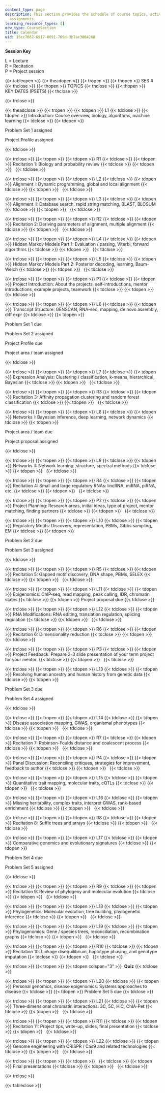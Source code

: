 ```yaml
---
content_type: page
description: This section provides the schedule of course topics, activities, and
  assignments.
learning_resource_types: []
ocw_type: CourseSection
title: Calendar
uid: 16cc7662-6917-0691-769d-3b7ac3804260
---
```


**Session Key**

L = Lecture  
R = Recitation  
P = Project session

{{< tableopen >}}
{{< theadopen >}}
{{< tropen >}}
{{< thopen >}}
SES #
{{< thclose >}}
{{< thopen >}}
TOPICS
{{< thclose >}}
{{< thopen >}}
KEY DATES (PSETS)
{{< thclose >}}

{{< trclose >}}

{{< theadclose >}}
{{< tropen >}}
{{< tdopen >}}
L1
{{< tdclose >}}
{{< tdopen >}}
Introduction: Course overview, biology, algorithms, machine learning
{{< tdclose >}}
{{< tdopen >}}


Problem Set 1 assigned

Project Profile assigned


{{< tdclose >}}

{{< trclose >}}
{{< tropen >}}
{{< tdopen >}}
R1
{{< tdclose >}}
{{< tdopen >}}
Recitation 1: Biology and probability review
{{< tdclose >}}
{{< tdopen >}}
 
{{< tdclose >}}

{{< trclose >}}
{{< tropen >}}
{{< tdopen >}}
L2
{{< tdclose >}}
{{< tdopen >}}
Alignment I: Dynamic programming, global and local alignment
{{< tdclose >}}
{{< tdopen >}}
 
{{< tdclose >}}

{{< trclose >}}
{{< tropen >}}
{{< tdopen >}}
L3
{{< tdclose >}}
{{< tdopen >}}
Alignment II: Database search, rapid string matching, BLAST, BLOSUM
{{< tdclose >}}
{{< tdopen >}}
 
{{< tdclose >}}

{{< trclose >}}
{{< tropen >}}
{{< tdopen >}}
R2
{{< tdclose >}}
{{< tdopen >}}
Recitation 2: Deriving parameters of alignment, multiple alignment
{{< tdclose >}}
{{< tdopen >}}
 
{{< tdclose >}}

{{< trclose >}}
{{< tropen >}}
{{< tdopen >}}
L4
{{< tdclose >}}
{{< tdopen >}}
Hidden Markov Models Part 1: Evaluation / parsing, Viterbi, forward algorithms
{{< tdclose >}}
{{< tdopen >}}
 
{{< tdclose >}}

{{< trclose >}}
{{< tropen >}}
{{< tdopen >}}
L5
{{< tdclose >}}
{{< tdopen >}}
Hidden Markov Models Part 2: Posterior decoding, learning, Baum-Welch
{{< tdclose >}}
{{< tdopen >}}
 
{{< tdclose >}}

{{< trclose >}}
{{< tropen >}}
{{< tdopen >}}
P1
{{< tdclose >}}
{{< tdopen >}}
Project Introduction: About the projects, self-introductions, mentor introductions, example projects, teamwork
{{< tdclose >}}
{{< tdopen >}}
 
{{< tdclose >}}

{{< trclose >}}
{{< tropen >}}
{{< tdopen >}}
L6
{{< tdclose >}}
{{< tdopen >}}
Transcript Structure: GENSCAN, RNA-seq, mapping, de novo assembly, diff expr
{{< tdclose >}}
{{< tdopen >}}


Problem Set 1 due

Problem Set 2 assigned

Project Profile due

Project area / team assigned


{{< tdclose >}}

{{< trclose >}}
{{< tropen >}}
{{< tdopen >}}
L7
{{< tdclose >}}
{{< tdopen >}}
Expression Analysis: Clustering / classification, k-means, hierarchical, Bayesian
{{< tdclose >}}
{{< tdopen >}}
 
{{< tdclose >}}

{{< trclose >}}
{{< tropen >}}
{{< tdopen >}}
R3
{{< tdclose >}}
{{< tdopen >}}
Recitation 3: Affinity propagation clustering and random forest classification
{{< tdclose >}}
{{< tdopen >}}
 
{{< tdclose >}}

{{< trclose >}}
{{< tropen >}}
{{< tdopen >}}
L8
{{< tdclose >}}
{{< tdopen >}}
Networks I: Bayesian inference, deep learning, network dynamics
{{< tdclose >}}
{{< tdopen >}}


Project area / team due

Project proposal assigned


{{< tdclose >}}

{{< trclose >}}
{{< tropen >}}
{{< tdopen >}}
L9
{{< tdclose >}}
{{< tdopen >}}
Networks II: Network learning, structure, spectral methods
{{< tdclose >}}
{{< tdopen >}}
 
{{< tdclose >}}

{{< trclose >}}
{{< tropen >}}
{{< tdopen >}}
R4
{{< tdclose >}}
{{< tdopen >}}
Recitation 4: Small and large regulatory RNAs: lincRNA, miRNA, piRNA, etc.
{{< tdclose >}}
{{< tdopen >}}
 
{{< tdclose >}}

{{< trclose >}}
{{< tropen >}}
{{< tdopen >}}
P2
{{< tdclose >}}
{{< tdopen >}}
Project Planning: Research areas, initial ideas, type of project, mentor matching, finding partners
{{< tdclose >}}
{{< tdopen >}}
 
{{< tdclose >}}

{{< trclose >}}
{{< tropen >}}
{{< tdopen >}}
L10
{{< tdclose >}}
{{< tdopen >}}
Regulatory Motifs: Discovery, representation, PBMs, Gibbs sampling, EM
{{< tdclose >}}
{{< tdopen >}}


Problem Set 2 due

Problem Set 3 assigned


{{< tdclose >}}

{{< trclose >}}
{{< tropen >}}
{{< tdopen >}}
R5
{{< tdclose >}}
{{< tdopen >}}
Recitation 5: Gapped motif discovery, DNA shape, PBMs, SELEX
{{< tdclose >}}
{{< tdopen >}}
 
{{< tdclose >}}

{{< trclose >}}
{{< tropen >}}
{{< tdopen >}}
L11
{{< tdclose >}}
{{< tdopen >}}
Epigenomics: ChIP-seq, read mapping, peak calling, IDR, chromatin states
{{< tdclose >}}
{{< tdopen >}}
Project proposal due
{{< tdclose >}}

{{< trclose >}}
{{< tropen >}}
{{< tdopen >}}
L12
{{< tdclose >}}
{{< tdopen >}}
RNA Modifications: RNA editing, translation regulation, splicing regulation
{{< tdclose >}}
{{< tdopen >}}
 
{{< tdclose >}}

{{< trclose >}}
{{< tropen >}}
{{< tdopen >}}
R6
{{< tdclose >}}
{{< tdopen >}}
Recitation 6: Dimensionality reduction
{{< tdclose >}}
{{< tdopen >}}
 
{{< tdclose >}}

{{< trclose >}}
{{< tropen >}}
{{< tdopen >}}
P3
{{< tdclose >}}
{{< tdopen >}}
Project Feedback: Prepare 2-3 slide presentation of your term project for your mentor.
{{< tdclose >}}
{{< tdopen >}}
 
{{< tdclose >}}

{{< trclose >}}
{{< tropen >}}
{{< tdopen >}}
L13
{{< tdclose >}}
{{< tdopen >}}
Resolving human ancestry and human history from genetic data
{{< tdclose >}}
{{< tdopen >}}


Problem Set 3 due

Problem Set 4 assigned


{{< tdclose >}}

{{< trclose >}}
{{< tropen >}}
{{< tdopen >}}
L14
{{< tdclose >}}
{{< tdopen >}}
Disease association mapping, GWAS, organismal phenotypes
{{< tdclose >}}
{{< tdopen >}}
 
{{< tdclose >}}

{{< trclose >}}
{{< tropen >}}
{{< tdopen >}}
R7
{{< tdclose >}}
{{< tdopen >}}
Recitation 7: Robinson-Foulds distance and coalescent process
{{< tdclose >}}
{{< tdopen >}}
 
{{< tdclose >}}

{{< trclose >}}
{{< tropen >}}
{{< tdopen >}}
P4
{{< tdclose >}}
{{< tdopen >}}
Panel Discussion: Reconciling critiques, strategies for improvement, feedback to author
{{< tdclose >}}
{{< tdopen >}}
 
{{< tdclose >}}

{{< trclose >}}
{{< tropen >}}
{{< tdopen >}}
L15
{{< tdclose >}}
{{< tdopen >}}
Quantitative trait mapping, molecular traits, eQTLs
{{< tdclose >}}
{{< tdopen >}}
 
{{< tdclose >}}

{{< trclose >}}
{{< tropen >}}
{{< tdopen >}}
L16
{{< tdclose >}}
{{< tdopen >}}
Missing heritability, complex traits, interpret GWAS, rank-based enrichment
{{< tdclose >}}
{{< tdopen >}}
 
{{< tdclose >}}

{{< trclose >}}
{{< tropen >}}
{{< tdopen >}}
R8
{{< tdclose >}}
{{< tdopen >}}
Recitation 8: Suffix trees and arrays
{{< tdclose >}}
{{< tdopen >}}
 
{{< tdclose >}}

{{< trclose >}}
{{< tropen >}}
{{< tdopen >}}
L17
{{< tdclose >}}
{{< tdopen >}}
Comparative genomics and evolutionary signatures
{{< tdclose >}}
{{< tdopen >}}


Problem Set 4 due

Problem Set 5 assigned


{{< tdclose >}}

{{< trclose >}}
{{< tropen >}}
{{< tdopen >}}
R9
{{< tdclose >}}
{{< tdopen >}}
Recitation 9: Review of phylogeny and molecular evolution
{{< tdclose >}}
{{< tdopen >}}
 
{{< tdclose >}}

{{< trclose >}}
{{< tropen >}}
{{< tdopen >}}
L18
{{< tdclose >}}
{{< tdopen >}}
Phylogenetics: Molecular evolution, tree building, phylogenetic inference
{{< tdclose >}}
{{< tdopen >}}
 
{{< tdclose >}}

{{< trclose >}}
{{< tropen >}}
{{< tdopen >}}
L19
{{< tdclose >}}
{{< tdopen >}}
Phylogenomics: Gene / species trees, reconciliation, recombination graphs
{{< tdclose >}}
{{< tdopen >}}
 
{{< tdclose >}}

{{< trclose >}}
{{< tropen >}}
{{< tdopen >}}
R10
{{< tdclose >}}
{{< tdopen >}}
Recitation 10: Linkage disequilibrium, haplotype phasing, and genotype imputation
{{< tdclose >}}
{{< tdopen >}}
 
{{< tdclose >}}

{{< trclose >}}
{{< tropen >}}
{{< tdopen colspan="3" >}}
 **Quiz**
{{< tdclose >}}

{{< trclose >}}
{{< tropen >}}
{{< tdopen >}}
L20
{{< tdclose >}}
{{< tdopen >}}
Personal genomics, disease epigenomics: Systems approaches to disease
{{< tdclose >}}
{{< tdopen >}}
Problem Set 5 due
{{< tdclose >}}

{{< trclose >}}
{{< tropen >}}
{{< tdopen >}}
L21
{{< tdclose >}}
{{< tdopen >}}
Three-dimensional chromatin interactions: 3C, 5C, HiC, ChIA-Pet
{{< tdclose >}}
{{< tdopen >}}
 
{{< tdclose >}}

{{< trclose >}}
{{< tropen >}}
{{< tdopen >}}
R11
{{< tdclose >}}
{{< tdopen >}}
Recitation 11: Project tips, write-up, slides, final presentation
{{< tdclose >}}
{{< tdopen >}}
 
{{< tdclose >}}

{{< trclose >}}
{{< tropen >}}
{{< tdopen >}}
L22
{{< tdclose >}}
{{< tdopen >}}
Genome engineering with CRISPR / Cas9 and related technologies
{{< tdclose >}}
{{< tdopen >}}
 
{{< tdclose >}}

{{< trclose >}}
{{< tropen >}}
{{< tdopen >}}
 
{{< tdclose >}}
{{< tdopen >}}
Final presentations
{{< tdclose >}}
{{< tdopen >}}
 
{{< tdclose >}}

{{< trclose >}}

{{< tableclose >}}